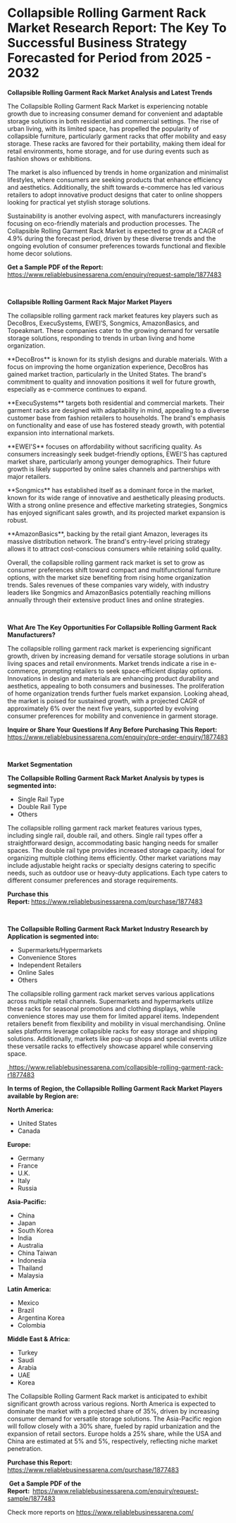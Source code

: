 <p><h1>Collapsible Rolling Garment Rack Market Research Report: The Key To Successful Business Strategy Forecasted for Period from 2025 - 2032</h1></p><p><strong>Collapsible Rolling Garment Rack Market Analysis and Latest Trends</strong></p>
<p><p>The Collapsible Rolling Garment Rack Market is experiencing notable growth due to increasing consumer demand for convenient and adaptable storage solutions in both residential and commercial settings. The rise of urban living, with its limited space, has propelled the popularity of collapsible furniture, particularly garment racks that offer mobility and easy storage. These racks are favored for their portability, making them ideal for retail environments, home storage, and for use during events such as fashion shows or exhibitions.</p><p>The market is also influenced by trends in home organization and minimalist lifestyles, where consumers are seeking products that enhance efficiency and aesthetics. Additionally, the shift towards e-commerce has led various retailers to adopt innovative product designs that cater to online shoppers looking for practical yet stylish storage solutions. </p><p>Sustainability is another evolving aspect, with manufacturers increasingly focusing on eco-friendly materials and production processes. The Collapsible Rolling Garment Rack Market is expected to grow at a CAGR of 4.9% during the forecast period, driven by these diverse trends and the ongoing evolution of consumer preferences towards functional and flexible home decor solutions.</p></p>
<p><strong>Get a Sample PDF of the Report:&nbsp;</strong> <a href="https://www.reliablebusinessarena.com/enquiry/request-sample/1877483?utm_campaign=3558&utm_medium=2&utm_source=Github&utm_content=ia&utm_term=10042025&utm_id=collapsible-rolling-garment-rack">https://www.reliablebusinessarena.com/enquiry/request-sample/1877483</a></p>
<p>&nbsp;</p>
<p><strong>Collapsible Rolling Garment Rack Major Market Players</strong></p>
<p><p>The collapsible rolling garment rack market features key players such as DecoBros, ExecuSystems, EWEI’S, Songmics, AmazonBasics, and Topeakmart. These companies cater to the growing demand for versatile storage solutions, responding to trends in urban living and home organization.</p><p>**DecoBros** is known for its stylish designs and durable materials. With a focus on improving the home organization experience, DecoBros has gained market traction, particularly in the United States. The brand's commitment to quality and innovation positions it well for future growth, especially as e-commerce continues to expand.</p><p>**ExecuSystems** targets both residential and commercial markets. Their garment racks are designed with adaptability in mind, appealing to a diverse customer base from fashion retailers to households. The brand's emphasis on functionality and ease of use has fostered steady growth, with potential expansion into international markets.</p><p>**EWEI'S** focuses on affordability without sacrificing quality. As consumers increasingly seek budget-friendly options, EWEI'S has captured market share, particularly among younger demographics. Their future growth is likely supported by online sales channels and partnerships with major retailers.</p><p>**Songmics** has established itself as a dominant force in the market, known for its wide range of innovative and aesthetically pleasing products. With a strong online presence and effective marketing strategies, Songmics has enjoyed significant sales growth, and its projected market expansion is robust.</p><p>**AmazonBasics**, backing by the retail giant Amazon, leverages its massive distribution network. The brand's entry-level pricing strategy allows it to attract cost-conscious consumers while retaining solid quality.</p><p>Overall, the collapsible rolling garment rack market is set to grow as consumer preferences shift toward compact and multifunctional furniture options, with the market size benefiting from rising home organization trends. Sales revenues of these companies vary widely, with industry leaders like Songmics and AmazonBasics potentially reaching millions annually through their extensive product lines and online strategies.</p></p>
<p>&nbsp;</p>
<p><strong>What Are The Key Opportunities For Collapsible Rolling Garment Rack Manufacturers?</strong></p>
<p><p>The collapsible rolling garment rack market is experiencing significant growth, driven by increasing demand for versatile storage solutions in urban living spaces and retail environments. Market trends indicate a rise in e-commerce, prompting retailers to seek space-efficient display options. Innovations in design and materials are enhancing product durability and aesthetics, appealing to both consumers and businesses. The proliferation of home organization trends further fuels market expansion. Looking ahead, the market is poised for sustained growth, with a projected CAGR of approximately 6% over the next five years, supported by evolving consumer preferences for mobility and convenience in garment storage.</p></p>
<p><strong>Inquire or Share Your Questions If Any Before Purchasing This Report:</strong> <a href="https://www.reliablebusinessarena.com/enquiry/pre-order-enquiry/1877483?utm_campaign=3558&utm_medium=2&utm_source=Github&utm_content=ia&utm_term=10042025&utm_id=collapsible-rolling-garment-rack">https://www.reliablebusinessarena.com/enquiry/pre-order-enquiry/1877483</a></p>
<p>&nbsp;</p>
<p><strong>Market Segmentation</strong></p>
<p><strong>The Collapsible Rolling Garment Rack Market Analysis by types is segmented into:</strong></p>
<p><ul><li>Single Rail Type</li><li>Double Rail Type</li><li>Others</li></ul></p>
<p><p>The collapsible rolling garment rack market features various types, including single rail, double rail, and others. Single rail types offer a straightforward design, accommodating basic hanging needs for smaller spaces. The double rail type provides increased storage capacity, ideal for organizing multiple clothing items efficiently. Other market variations may include adjustable height racks or specialty designs catering to specific needs, such as outdoor use or heavy-duty applications. Each type caters to different consumer preferences and storage requirements.</p></p>
<p><strong>Purchase this Report:&nbsp;</strong><a href="https://www.reliablebusinessarena.com/purchase/1877483?utm_campaign=3558&utm_medium=2&utm_source=Github&utm_content=ia&utm_term=10042025&utm_id=collapsible-rolling-garment-rack">https://www.reliablebusinessarena.com/purchase/1877483</a></p>
<p>&nbsp;</p>
<p><strong>The Collapsible Rolling Garment Rack Market Industry Research by Application is segmented into:</strong></p>
<p><ul><li>Supermarkets/Hypermarkets</li><li>Convenience Stores</li><li>Independent Retailers</li><li>Online Sales</li><li>Others</li></ul></p>
<p><p>The collapsible rolling garment rack market serves various applications across multiple retail channels. Supermarkets and hypermarkets utilize these racks for seasonal promotions and clothing displays, while convenience stores may use them for limited apparel items. Independent retailers benefit from flexibility and mobility in visual merchandising. Online sales platforms leverage collapsible racks for easy storage and shipping solutions. Additionally, markets like pop-up shops and special events utilize these versatile racks to effectively showcase apparel while conserving space.</p></p>
<p><a href="https://www.reliablebusinessarena.com/collapsible-rolling-garment-rack-r1877483?utm_campaign=3558&utm_medium=2&utm_source=Github&utm_content=ia&utm_term=10042025&utm_id=collapsible-rolling-garment-rack">&nbsp;https://www.reliablebusinessarena.com/collapsible-rolling-garment-rack-r1877483</a></p>
<p><strong>In terms of Region, the Collapsible Rolling Garment Rack Market Players available by Region are:</strong></p>
<p>
    <p> <strong> North America: </strong>
        <ul>
            <li>United States</li>
            <li>Canada</li>
        </ul>
        </p> 
    <p> <strong> Europe: </strong>
        <ul>
            <li>Germany</li>
            <li>France</li>
            <li>U.K.</li>
            <li>Italy</li>
            <li>Russia</li>
        </ul>
        </p> 
    <p> <strong> Asia-Pacific: </strong>
        <ul>
            <li>China</li>
            <li>Japan</li>
            <li>South Korea</li>
            <li>India</li>
            <li>Australia</li>
            <li>China Taiwan</li>
            <li>Indonesia</li>
            <li>Thailand</li>
            <li>Malaysia</li>
        </ul>
        </p> 
    <p> <strong> Latin America: </strong>
        <ul>
            <li>Mexico</li>
            <li>Brazil</li>
            <li>Argentina Korea</li>
            <li>Colombia</li>
        </ul>
        </p> 
    <p> <strong> Middle East & Africa: </strong>
        <ul>
            <li>Turkey</li>
            <li>Saudi</li>
            <li>Arabia</li>
            <li>UAE</li>
            <li>Korea</li>
        </ul>
    </p>
    </p>
<p><p>The Collapsible Rolling Garment Rack market is anticipated to exhibit significant growth across various regions. North America is expected to dominate the market with a projected share of 35%, driven by increasing consumer demand for versatile storage solutions. The Asia-Pacific region will follow closely with a 30% share, fueled by rapid urbanization and the expansion of retail sectors. Europe holds a 25% share, while the USA and China are estimated at 5% and 5%, respectively, reflecting niche market penetration.</p></p>
<p><strong>Purchase this Report: </strong><a href="https://www.reliablebusinessarena.com/purchase/1877483?utm_campaign=3558&utm_medium=2&utm_source=Github&utm_content=ia&utm_term=10042025&utm_id=collapsible-rolling-garment-rack">https://www.reliablebusinessarena.com/purchase/1877483</a></p>
<p>&nbsp;<strong>Get a Sample PDF of the Report:&nbsp;&nbsp;</strong><a href="https://www.reliablebusinessarena.com/enquiry/request-sample/1877483?utm_campaign=3558&utm_medium=2&utm_source=Github&utm_content=ia&utm_term=10042025&utm_id=collapsible-rolling-garment-rack">https://www.reliablebusinessarena.com/enquiry/request-sample/1877483</a></p>
<p><strong></strong></p>
<p>Check more reports on <a href="https://www.reliablebusinessarena.com/?utm_campaign=3558&utm_medium=2&utm_source=Github&utm_content=ia&utm_term=10042025&utm_id=collapsible-rolling-garment-rack">https://www.reliablebusinessarena.com/</a></p>